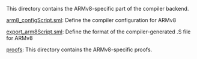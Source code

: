 This directory contains the ARMv8-specific part of the compiler backend.

[arm8_configScript.sml](arm8_configScript.sml):
Define the compiler configuration for ARMv8

[export_arm8Script.sml](export_arm8Script.sml):
Define the format of the compiler-generated .S file for ARMv8

[proofs](proofs):
This directory contains the ARMv8-specific proofs.
